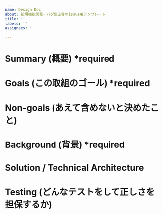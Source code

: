 ```yaml
---
name: Design Doc
about: 新規機能開発・バグ修正等のissue用テンプレート
title: ''
labels: ''
assignees: ''

---
```


# Summary (概要) *required

# Goals (この取組のゴール) *required

# Non-goals (あえて含めないと決めたこと)

# Background (背景) *required

# Solution / Technical Architecture

# Testing (どんなテストをして正しさを担保するか)
